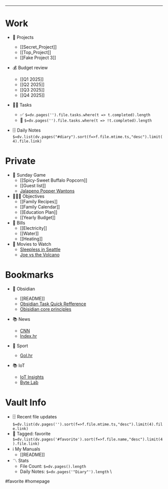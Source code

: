 
---
# Work
- 💼 Projects  
	-  [[Secret_Project]]
	- [[Top_Project]]
	- [[Fake Project 3]]

- 💰 Budget review
	- [[Q1 2025]]
	- [[Q2 2025]]
	- [[Q3 2025]]
	- [[Q4 2025]]

- 💆‍♂️ Tasks
	- ✅ `$=dv.pages('').file.tasks.where(t => t.completed).length`
	- 🚧 `$=dv.pages('').file.tasks.where(t => !t.completed).length`
	
- 🗄️ Daily Notes
 `$=dv.list(dv.pages("#diary").sort(f=>f.file.mtime.ts,"desc").limit(4).file.link)`

# Private
- 🏈 Sunday Game
	- [[Spicy-Sweet Buffalo Popcorn]]
	- [[Guest list]]
	- [Jalapeno Popper Wantons](https://www.allrecipes.com/recipe/166991/jalapeno-popper-wontons/)
- 👨‍👩‍👦 Objectives
	- [[Family Recipes]]
	- [[Family Calendar]]
	- [[Education Plan]]
	- [[Yearly Budget]]
- 🌅  Bills
	- [[Electricity]]
	- [[Water]]
	- [[Heating]]  
- 🎥 Movies to Watch
	- [Sleepless in Seattle](https://www.imdb.com/title/tt0108160/)
	- [Joe vs the Volcano](https://www.imdb.com/title/tt0099892/)

 # Bookmarks
 - 🏡 Obsidian
	 - [[README]]
	- [Obsidian Task Quick Refference](https://obsidian-tasks-group.github.io/obsidian-tasks/quick-reference/)
	-  [Obisidian core principles](https://tfthacker.medium.com/obsidian-understanding-its-core-design-principles-7f3fafbd6e36)
	  
- 📚 News
	- [CNN](https://www.cnn.com)
	- [Index.hr](https://www.index.hr)

- 🏈 Sport
	- [Gol.hr](https://www.gol.hr)
	
- 📚 IoT
	- [IoT Insights](http://iotinsights.com)
	- [Byte Lab](www.byte-lab.com)


# Vault Info
- 🗄️ Recent file updates
 `$=dv.list(dv.pages('').sort(f=>f.file.mtime.ts,"desc").limit(4).file.link)`
- 🔖 Tagged:  favorite 
 `$=dv.list(dv.pages('#favorite').sort(f=>f.file.name,"desc").limit(4).file.link)`
 - ℹ️ My Manuals
	 - [[README]]
- 〽️ Stats
	-  File Count: `$=dv.pages().length`
	-  Daily Notes: `$=dv.pages('"Diary"').length` \










#favorite #homepage
